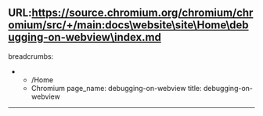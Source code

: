 URL:https://source.chromium.org/chromium/chromium/src/+/main:docs\website\site\Home\debugging-on-webview\index.md
---
breadcrumbs:
- - /Home
  - Chromium
page_name: debugging-on-webview
title: debugging-on-webview
---
